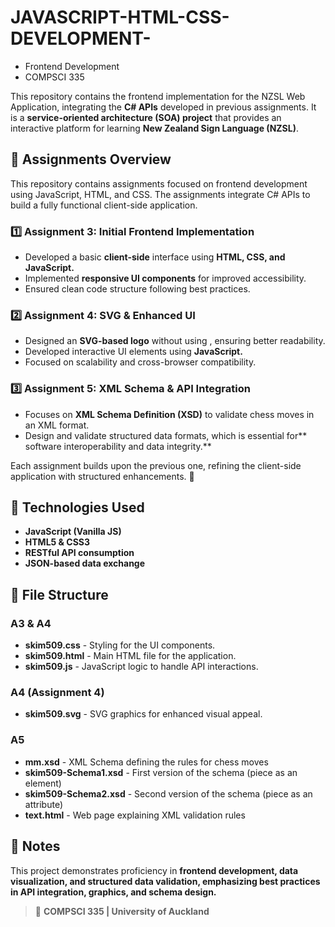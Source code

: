 # JAVASCRIPT-HTML-CSS-DEVELOPMENT-
- Frontend Development
- COMPSCI 335

This repository contains the frontend implementation for the NZSL Web Application, integrating the **C# APIs** developed in previous assignments. It is a **service-oriented architecture (SOA) project** that provides an interactive platform for learning **New Zealand Sign Language (NZSL)**.

## 📝 Assignments Overview
This repository contains assignments focused on frontend development using JavaScript, HTML, and CSS. The assignments integrate C# APIs to build a fully functional client-side application.

### 1️⃣ Assignment 3: Initial Frontend Implementation
- Developed a basic **client-side** interface using **HTML, CSS, and JavaScript.**
- Implemented **responsive UI components** for improved accessibility.
- Ensured clean code structure following best practices.

### 2️⃣ Assignment 4: SVG & Enhanced UI
- Designed an **SVG-based logo** without using <path>, ensuring better readability.
- Developed interactive UI elements using **JavaScript.**
- Focused on scalability and cross-browser compatibility.

### 3️⃣ Assignment 5: XML Schema & API Integration
- Focuses on **XML Schema Definition (XSD)** to validate chess moves in an XML format.
- Design and validate structured data formats, which is essential for** software interoperability and data integrity.**

Each assignment builds upon the previous one, refining the client-side application with structured enhancements. 🚀


## 🚀 Technologies Used
- **JavaScript (Vanilla JS)**
- **HTML5 & CSS3**
- **RESTful API consumption**
- **JSON-based data exchange**

## 📂 File Structure
### A3 & A4
- **skim509.css**           - Styling for the UI components.
- **skim509.html**         - Main HTML file for the application.
- **skim509.js**             - JavaScript logic to handle API interactions.

### A4 (Assignment 4)
- **skim509.svg**            - SVG graphics for enhanced visual appeal.

### A5
- **mm.xsd**                         - XML Schema defining the rules for chess moves
- **skim509-Schema1.xsd**            - First version of the schema (piece as an element)
- **skim509-Schema2.xsd**            - Second version of the schema (piece as an attribute)
- **text.html**                      - Web page explaining XML validation rules


## 📌 Notes
This project demonstrates proficiency in **frontend development, data visualization, and structured data validation, emphasizing best practices in API integration, graphics, and schema design.**


> 📌 **COMPSCI 335 | University of Auckland**

